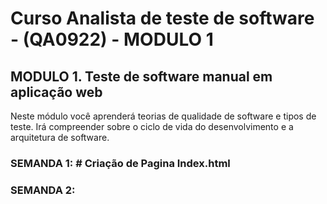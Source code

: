 
# Curso Analista de teste de software - (QA0922) - MODULO 1

## MODULO 1. Teste de software manual em aplicação web 
Neste módulo você aprenderá teorias de qualidade de software e tipos de teste. Irá compreender sobre o ciclo de vida do desenvolvimento e a arquitetura de software.

### SEMANDA 1: # Criação de Pagina Index.html
### SEMANDA 2: 